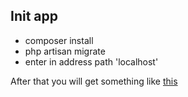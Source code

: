 ## Init app
- composer install
- php artisan migrate
- enter in address path 'localhost'  

After that you will get something like [this](https://i.imgur.com/9r4dJTE.png)  
